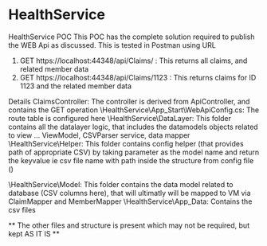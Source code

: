 # HealthService
HealthService POC
This POC has the complete solution required to publish the WEB Api as discussed.
This is tested in Postman using URL 
1. GET https://localhost:44348/api/Claims/        : This returns all claims, and related member data
2. GET https://localhost:44348/api/Claims/1123    : This returns claims for ID 1123 and the related member data

Details
ClaimsController:                           The controller  is derived from ApiController, and contains the GET operation
\HealthService\App_Start\WebApiConfig.cs:   The route table is configured here
\HealthService\DataLayer\:                  This folder contains all the datalayer logic, that includes the datamodels objects related to view ... ViewModel, CSVParser service, data mapper
\HealthService\Helper\:                     This folder contains config helper (that provides path of appropriate CSV) by taking parameter as the model name and return the                                                     keyvalue ie csv file name with path inside the structure from config file ()
                                                                 
\HealthService\Model\:                      This folder contains the data model related to database (CSV columns here), that will ultimatly will be mapped to VM via ClaimMapper                                               and MemberMapper
\HealthService\App_Data:                    Contains the csv files


** The other files and structure is present which may not be required, but kept AS IT IS **
